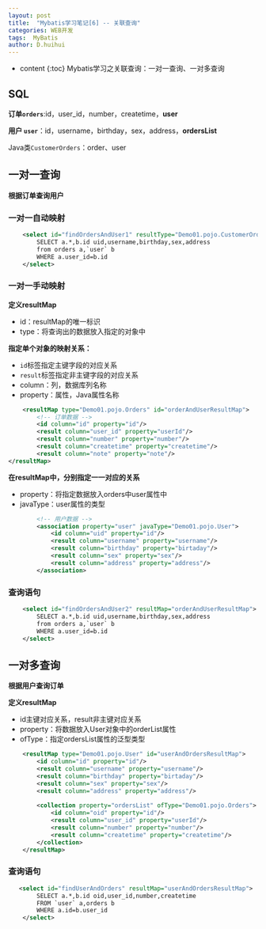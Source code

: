```yaml
---
layout: post
title:  "Mybatis学习笔记[6] -- 关联查询"
categories: WEB开发
tags:  MyBatis
author: D.huihui
---
```

* content
{:toc}
Mybatis学习之关联查询：一对一查询、一对多查询

## SQL

**订单`orders`**:id，user_id，number，createtime，**user**

**用户 `user`**：id，username，birthday，sex，address，**ordersList**

Java类`CustomerOrders`：order、user

## 一对一查询

**根据订单查询用户**

### 一对一自动映射

```xml
    <select id="findOrdersAndUser1" resultType="Demo01.pojo.CustomerOrders">
        SELECT a.*,b.id uid,username,birthday,sex,address
        from orders a,`user` b
        WHERE a.user_id=b.id
    </select>
```

### 一对一手动映射

**定义resultMap**

- id：resultMap的唯一标识
- type：将查询出的数据放入指定的对象中

**指定单个对象的映射关系：**

- `id`标签指定主键字段的对应关系
- `result`标签指定非主键字段的对应关系
- column：列，数据库列名称
- property：属性，Java属性名称

```xml
    <resultMap type="Demo01.pojo.Orders" id="orderAndUserResultMap">
        <!-- 订单数据 -->
        <id column="id" property="id"/>
        <result column="user_id" property="userId"/>
        <result column="number" property="number"/>
        <result column="createtime" property="createtime"/>
        <result column="note" property="note"/>
</resultMap>
```

**在resultMap中，分别指定一一对应的关系**

- property：将指定数据放入orders中user属性中
- javaType：user属性的类型

```xml
        <!-- 用户数据 -->
        <association property="user" javaType="Demo01.pojo.User">
            <id column="uid" property="id"/>
            <result column="username" property="username"/>
            <result column="birthday" property="birtaday"/>
            <result column="sex" property="sex"/>
            <result column="address" property="address"/>
        </association>
```

### 查询语句

```xml
    <select id="findOrdersAndUser2" resultMap="orderAndUserResultMap">
        SELECT a.*,b.id uid,username,birthday,sex,address
        from orders a,`user` b
        WHERE a.user_id=b.id
    </select>
```

## 一对多查询

**根据用户查询订单**

**定义resultMap**

- id主键对应关系，result非主键对应关系
- property：将数据放入User对象中的orderList属性
- ofType：指定ordersList属性的泛型类型

```xml
    <resultMap type="Demo01.pojo.User" id="userAndOrdersResultMap">
        <id column="id" property="id"/>
        <result column="username" property="username"/>
        <result column="birthday" property="birtaday"/>
        <result column="sex" property="sex"/>
        <result column="address" property="address"/>
        
        <collection property="ordersList" ofType="Demo01.pojo.Orders">
            <id column="oid" property="id"/>
            <result column="user_id" property="userId"/>
            <result column="number" property="number"/>
            <result column="createtime" property="createtime"/>
        </collection>
    </resultMap>
```

### 查询语句

```xml
   <select id="findUserAndOrders" resultMap="userAndOrdersResultMap">
        SELECT a.*,b.id oid,user_id,number,createtime
        FROM `user` a,orders b
        WHERE a.id=b.user_id
    </select>
```










